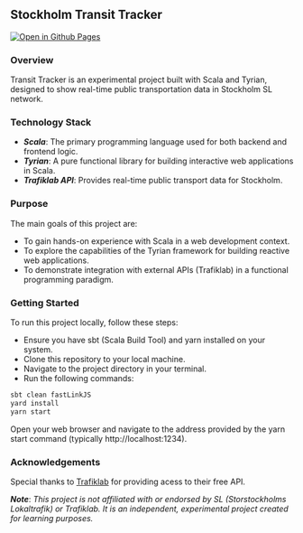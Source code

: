 ## Stockholm Transit Tracker
[![Open in Github Pages](https://img.shields.io/badge/Open%20in-Github%20Pages-purple?logo=github)](https://nicola-ferrarese.github.io/Tyrian-Timetable/)
### Overview
Transit Tracker is an experimental project built with Scala and Tyrian, designed to show real-time public transportation data in Stockholm SL network. 
### Technology Stack

- **_Scala_**: The primary programming language used for both backend and frontend logic.
- **_Tyrian_**: A pure functional library for building interactive web applications in Scala.
- **_Trafiklab API_**: Provides real-time public transport data for Stockholm.

### Purpose
The main goals of this project are:

 - To gain hands-on experience with Scala in a web development context.
- To explore the capabilities of the Tyrian framework for building reactive web applications.
- To demonstrate integration with external APIs (Trafiklab) in a functional programming paradigm.

### Getting Started
To run this project locally, follow these steps:
- Ensure you have sbt (Scala Build Tool) and yarn installed on your system.
- Clone this repository to your local machine.
- Navigate to the project directory in your terminal.
- Run the following commands:

```bash
sbt clean fastLinkJS
yard install
yarn start
```
Open your web browser and navigate to the address provided by the yarn start command (typically http://localhost:1234).

### Acknowledgements
Special thanks to [Trafiklab](https://www.trafiklab.se/api/trafiklab-apis/sl/) for providing acess to their free API.

**_Note_**: _This project is not affiliated with or endorsed by SL (Storstockholms Lokaltrafik) or Trafiklab. It is an independent, experimental project created for learning purposes._